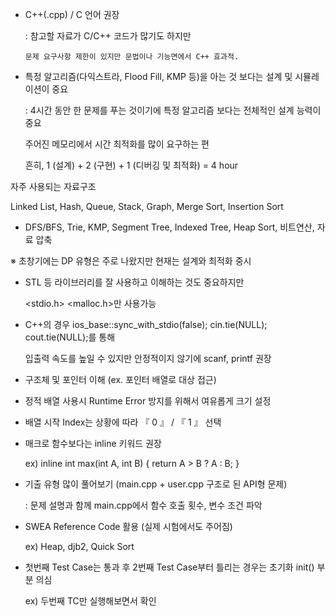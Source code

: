 - C++(.cpp) / C 언어 권장

    : 참고할 자료가 C/C++ 코드가 많기도 하지만

      문제 요구사항 제한이 있지만 문법이나 기능면에서 C++ 효과적.

- 특정 알고리즘(다익스트라, Flood Fill, KMP 등)을 아는 것 보다는 설계 및 시뮬레이션이 중요

    : 4시간 동안 한 문제를 푸는 것이기에 특정 알고리즘 보다는 전체적인 설계 능력이 중요

     주어진 메모리에서 시간 최적화를 많이 요구하는 편

     흔히, 1 (설계) + 2 (구현) + 1 (디버깅 및 최적화) = 4 hour

자주 사용되는 자료구조

Linked List, Hash, Queue, Stack, Graph, Merge Sort, Insertion Sort

+ DFS/BFS, Trie, KMP, Segment Tree, Indexed Tree, Heap Sort, 비트연산, 자료 압축

※ 초창기에는 DP 유형은 주로 나왔지만 현재는 설계와 최적화 중시

- STL 등 라이브러리를 잘 사용하고 이해하는 것도 중요하지만

  <stdio.h> <iostream> <malloc.h>만 사용가능

- C++의 경우 ios_base::sync_with_stdio(false);  cin.tie(NULL); cout.tie(NULL);를 통해

  입출력 속도를 높일 수 있지만 안정적이지 않기에 scanf, printf 권장

- 구조체 및 포인터 이해 (ex. 포인터 배열로 대상 접근)

- 정적 배열 사용시 Runtime Error 방지를 위해서 여유롭게 크기 설정

- 배열 시작 Index는 상황에 따라 『 0 』 /  『 1 』 선택

- 매크로 함수보다는 inline 키워드 권장

  ex)  inline int max(int A, int B) { return A > B ? A : B; }

- 기출 유형 많이 풀어보기 (main.cpp + user.cpp 구조로 된 API형 문제)

  : 문제 설명과 함께 main.cpp에서 함수 호출 횟수, 변수 조건 파악

- SWEA Reference Code 활용 (실제 시험에서도 주어짐)

    ex) Heap, djb2, Quick Sort

- 첫번째 Test Case는 통과 후 2번째 Test Case부터 틀리는 경우는 초기화 init() 부분 의심

    ex) 두번째 TC만 실행해보면서 확인
